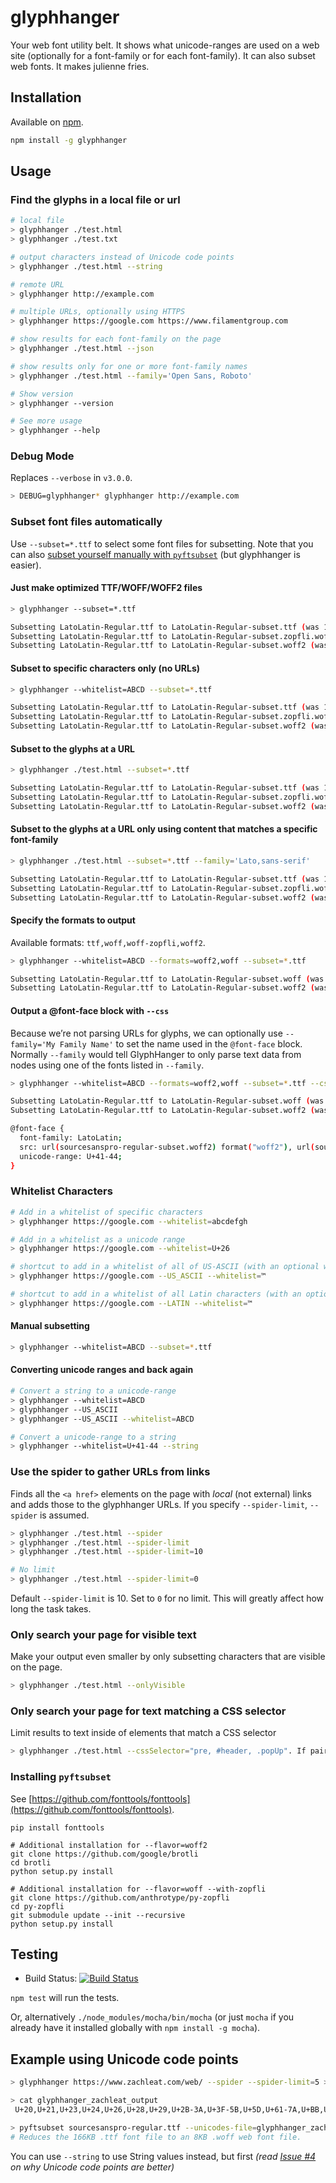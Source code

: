 # glyphhanger

Your web font utility belt. It shows what unicode-ranges are used on a web site (optionally for a font-family or for each font-family). It can also subset web fonts. It makes julienne fries.

## Installation

Available on [npm](https://www.npmjs.com/package/glyphhanger).

```sh
npm install -g glyphhanger
```

## Usage

### Find the glyphs in a local file or url

```sh
# local file
> glyphhanger ./test.html
> glyphhanger ./test.txt

# output characters instead of Unicode code points
> glyphhanger ./test.html --string

# remote URL
> glyphhanger http://example.com

# multiple URLs, optionally using HTTPS
> glyphhanger https://google.com https://www.filamentgroup.com

# show results for each font-family on the page
> glyphhanger ./test.html --json

# show results only for one or more font-family names
> glyphhanger ./test.html --family='Open Sans, Roboto'

# Show version
> glyphhanger --version

# See more usage
> glyphhanger --help
```

### Debug Mode

Replaces `--verbose` in `v3.0.0`.

```sh
> DEBUG=glyphhanger* glyphhanger http://example.com
```


### Subset font files automatically

Use `--subset=*.ttf` to select some font files for subsetting. Note that you can also [subset yourself manually with `pyftsubset`](docs/manual-subset.md) (but glyphhanger is easier).

#### Just make optimized TTF/WOFF/WOFF2 files

```sh
> glyphhanger --subset=*.ttf

Subsetting LatoLatin-Regular.ttf to LatoLatin-Regular-subset.ttf (was 145.06 KB, now 70.25 KB)
Subsetting LatoLatin-Regular.ttf to LatoLatin-Regular-subset.zopfli.woff (was 145.06 KB, now 36.51 KB)
Subsetting LatoLatin-Regular.ttf to LatoLatin-Regular-subset.woff2 (was 145.06 KB, now 28.73 KB)
```

#### Subset to specific characters only (no URLs)

```sh
> glyphhanger --whitelist=ABCD --subset=*.ttf

Subsetting LatoLatin-Regular.ttf to LatoLatin-Regular-subset.ttf (was 145.06 KB, now 4.42 KB)
Subsetting LatoLatin-Regular.ttf to LatoLatin-Regular-subset.zopfli.woff (was 145.06 KB, now 2.84 KB)
Subsetting LatoLatin-Regular.ttf to LatoLatin-Regular-subset.woff2 (was 145.06 KB, now 2.24 KB)
```

#### Subset to the glyphs at a URL

```sh
> glyphhanger ./test.html --subset=*.ttf

Subsetting LatoLatin-Regular.ttf to LatoLatin-Regular-subset.ttf (was 145.06 KB, now 24 KB)
Subsetting LatoLatin-Regular.ttf to LatoLatin-Regular-subset.zopfli.woff (was 145.06 KB, now 14.34 KB)
Subsetting LatoLatin-Regular.ttf to LatoLatin-Regular-subset.woff2 (was 145.06 KB, now 11.37 KB)
```

#### Subset to the glyphs at a URL only using content that matches a specific font-family

```sh
> glyphhanger ./test.html --subset=*.ttf --family='Lato,sans-serif'

Subsetting LatoLatin-Regular.ttf to LatoLatin-Regular-subset.ttf (was 145.06 KB, now 24 KB)
Subsetting LatoLatin-Regular.ttf to LatoLatin-Regular-subset.zopfli.woff (was 145.06 KB, now 14.34 KB)
Subsetting LatoLatin-Regular.ttf to LatoLatin-Regular-subset.woff2 (was 145.06 KB, now 11.37 KB)
```


#### Specify the formats to output

Available formats: `ttf,woff,woff-zopfli,woff2`.

```sh
> glyphhanger --whitelist=ABCD --formats=woff2,woff --subset=*.ttf

Subsetting LatoLatin-Regular.ttf to LatoLatin-Regular-subset.woff (was 145.06 KB, now 2.88 KB)
Subsetting LatoLatin-Regular.ttf to LatoLatin-Regular-subset.woff2 (was 145.06 KB, now 2.24 KB)
```

#### Output a @font-face block with `--css`

Because we’re not parsing URLs for glyphs, we can optionally use `--family='My Family Name'` to set the name used in the `@font-face` block. Normally `--family` would tell GlyphHanger to only parse text data from nodes using one of the fonts listed in `--family`.

```sh
> glyphhanger --whitelist=ABCD --formats=woff2,woff --subset=*.ttf --css

Subsetting LatoLatin-Regular.ttf to LatoLatin-Regular-subset.woff (was 145.06 KB, now 2.88 KB)
Subsetting LatoLatin-Regular.ttf to LatoLatin-Regular-subset.woff2 (was 145.06 KB, now 2.24 KB)

@font-face {
  font-family: LatoLatin;
  src: url(sourcesanspro-regular-subset.woff2) format("woff2"), url(sourcesanspro-regular-subset.woff) format("woff");
  unicode-range: U+41-44;
}
```

### Whitelist Characters

```sh
# Add in a whitelist of specific characters
> glyphhanger https://google.com --whitelist=abcdefgh

# Add in a whitelist as a unicode range
> glyphhanger https://google.com --whitelist=U+26

# shortcut to add in a whitelist of all of US-ASCII (with an optional whitelist)
> glyphhanger https://google.com --US_ASCII --whitelist=™

# shortcut to add in a whitelist of all Latin characters (with an optional whitelist)
> glyphhanger https://google.com --LATIN --whitelist=™
```

#### Manual subsetting
```sh
> glyphhanger --whitelist=ABCD --subset=*.ttf
```

#### Converting unicode ranges and back again

```sh
# Convert a string to a unicode-range
> glyphhanger --whitelist=ABCD
> glyphhanger --US_ASCII
> glyphhanger --US_ASCII --whitelist=ABCD

# Convert a unicode-range to a string
> glyphhanger --whitelist=U+41-44 --string
```

### Use the spider to gather URLs from links

Finds all the `<a href>` elements on the page with *local* (not external) links and adds those to the glyphhanger URLs. If you specify `--spider-limit`, `--spider` is assumed.

```sh
> glyphhanger ./test.html --spider
> glyphhanger ./test.html --spider-limit
> glyphhanger ./test.html --spider-limit=10

# No limit
> glyphhanger ./test.html --spider-limit=0
```

Default `--spider-limit` is 10. Set to `0` for no limit. This will greatly affect how long the task takes.

### Only search your page for visible text

Make your output even smaller by only subsetting characters that are visible on the page.

```sh
> glyphhanger ./test.html --onlyVisible
```

### Only search your page for text matching a CSS selector

Limit results to text inside of elements that match a CSS selector

```sh
> glyphhanger ./test.html --cssSelector="pre, #header, .popUp". If paired with `--onlyVisible`, it will only return elements that are both visible and match the selector
```

### Installing `pyftsubset`

See [https://github.com/fonttools/fonttools](https://github.com/fonttools/fonttools).

```
pip install fonttools

# Additional installation for --flavor=woff2
git clone https://github.com/google/brotli
cd brotli
python setup.py install

# Additional installation for --flavor=woff --with-zopfli
git clone https://github.com/anthrotype/py-zopfli
cd py-zopfli
git submodule update --init --recursive
python setup.py install
```


## Testing

* Build Status: [![Build Status](https://travis-ci.org/filamentgroup/glyphhanger.svg?branch=master)](https://travis-ci.org/filamentgroup/glyphhanger)

`npm test` will run the tests.

Or, alternatively `./node_modules/mocha/bin/mocha` (or just `mocha` if you already have it installed globally with `npm install -g mocha`).

## Example using Unicode code points

```sh
> glyphhanger https://www.zachleat.com/web/ --spider --spider-limit=5 > glyphhanger_zachleat_output

> cat glyphhanger_zachleat_output
 U+20,U+21,U+23,U+24,U+26,U+28,U+29,U+2B-3A,U+3F-5B,U+5D,U+61-7A,U+BB,U+2013,U+2014,U+2019,U+201C,U+201D,U+2192,U+2600,U+2605,U+27A1,U+FE0F,U+1F525

> pyftsubset sourcesanspro-regular.ttf --unicodes-file=glyphhanger_zachleat_output --flavor=woff
# Reduces the 166KB .ttf font file to an 8KB .woff web font file.
``` 

You can use `--string` to use String values instead, but first _(read [Issue #4](https://github.com/filamentgroup/glyphhanger/issues/4)  on why Unicode code points are better)_
